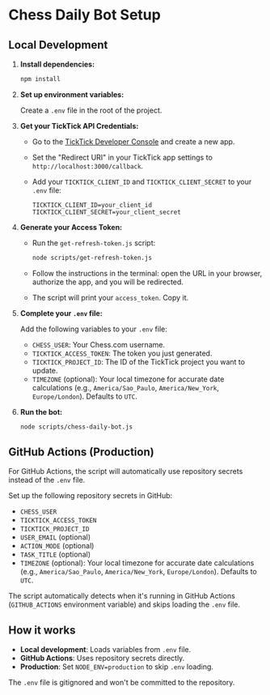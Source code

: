 # Chess Daily Bot Setup

## Local Development

1. **Install dependencies:**

    ```bash
    npm install
    ```

2. **Set up environment variables:**

    Create a `.env` file in the root of the project.

3. **Get your TickTick API Credentials:**

    - Go to the [TickTick Developer Console](https://developer.ticktick.com/manage) and create a new app.
    - Set the "Redirect URI" in your TickTick app settings to `http://localhost:3000/callback`.
    - Add your `TICKTICK_CLIENT_ID` and `TICKTICK_CLIENT_SECRET` to your `.env` file:

      ```
      TICKTICK_CLIENT_ID=your_client_id
      TICKTICK_CLIENT_SECRET=your_client_secret
      ```

4. **Generate your Access Token:**

    - Run the `get-refresh-token.js` script:

      ```bash
      node scripts/get-refresh-token.js
      ```

    - Follow the instructions in the terminal: open the URL in your browser, authorize the app, and you will be redirected.
    - The script will print your `access_token`. Copy it.

5. **Complete your `.env` file:**

    Add the following variables to your `.env` file:
    - `CHESS_USER`: Your Chess.com username.
    - `TICKTICK_ACCESS_TOKEN`: The token you just generated.
    - `TICKTICK_PROJECT_ID`: The ID of the TickTick project you want to update.
    - `TIMEZONE` (optional): Your local timezone for accurate date calculations (e.g., `America/Sao_Paulo`, `America/New_York`, `Europe/London`). Defaults to `UTC`.

6. **Run the bot:**

    ```bash
    node scripts/chess-daily-bot.js
    ```

## GitHub Actions (Production)

For GitHub Actions, the script will automatically use repository secrets instead of the `.env` file.

Set up the following repository secrets in GitHub:

- `CHESS_USER`
- `TICKTICK_ACCESS_TOKEN`
- `TICKTICK_PROJECT_ID`
- `USER_EMAIL` (optional)
- `ACTION_MODE` (optional)
- `TASK_TITLE` (optional)
- `TIMEZONE` (optional): Your local timezone for accurate date calculations (e.g., `America/Sao_Paulo`, `America/New_York`, `Europe/London`). Defaults to `UTC`.

The script automatically detects when it's running in GitHub Actions (`GITHUB_ACTIONS` environment variable) and skips loading the `.env` file.

## How it works

- **Local development**: Loads variables from `.env` file.
- **GitHub Actions**: Uses repository secrets directly.
- **Production**: Set `NODE_ENV=production` to skip `.env` loading.

The `.env` file is gitignored and won't be committed to the repository.
